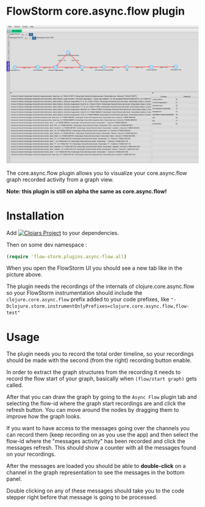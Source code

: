 # FlowStorm core.async.flow plugin

![demo](./images/plugin_demo.png)

The core.async.flow plugin allows you to visualize your core.async.flow graph recorded activity from a graph view.

**Note: this plugin is still on alpha the same as core.async.flow!**

# Installation

Add [![Clojars Project](https://img.shields.io/clojars/v/com.github.flow-storm/flow-storm-async-flow-plugin.svg)](https://clojars.org/com.github.flow-storm/flow-storm-async-flow-plugin) 
to your dependencies.

Then on some dev namespace :

```clojure
(require 'flow-storm.plugins.async-flow.all)
```

When you open the FlowStorm UI you should see a new tab like in the picture above.

The plugin needs the recordings of the internals of clojure.core.async.flow so your FlowStorm instrumentation should include 
the `clojure.core.async.flow` prefix added to your code prefixes, like `"-Dclojure.storm.instrumentOnlyPrefixes=clojure.core.async.flow,flow-test"`

# Usage

The plugin needs you to record the total order timeline, so your recordings should be made with the second (from the right) recording button
enable.

In order to extract the graph structures from the recording it needs to record the flow start of your graph, basically when
`(flow/start graph)` gets called.

After that you can draw the graph by going to the `Async Flow` plugin tab and selecting the flow-id where the graph start recordings 
are and click the refresh button.
You can move around the nodes by dragging them to improve how the graph looks.

If you want to have access to the messages going over the channels you can record them (keep recording on as you use the app) 
and then select the flow-id where the "messages activity" has been recorded and click the messages refresh. This should show
a counter with all the messages found on your recordings.

After the messages are loaded you should be able to **double-click** on a channel in the graph representation to see
the messages in the bottom panel.

Double clicking on any of these messages should take you to the code stepper right before that
message is going to be processed.


